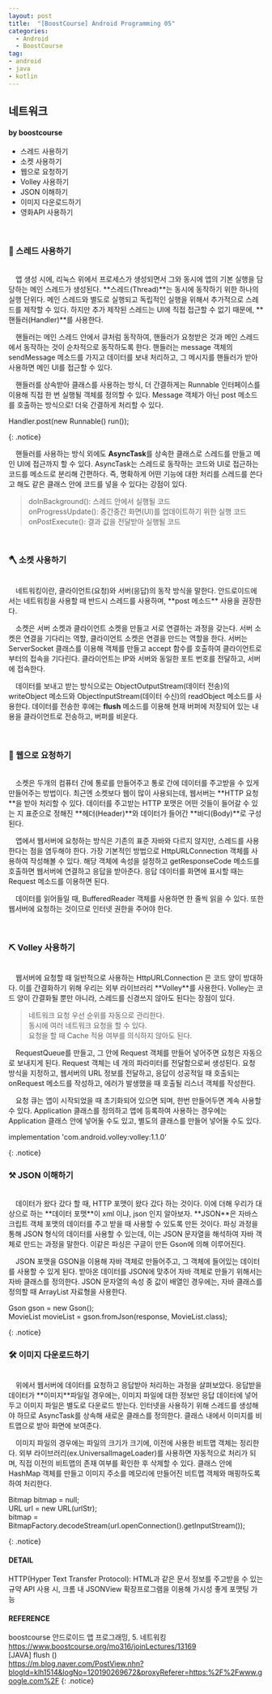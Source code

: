 ```yaml
---
layout: post
title:  "[BoostCourse] Android Programming 05"
categories:
  - Android
  - BoostCourse
tag:
- android 
- java
- kotlin
---
```


## 네트워크
#### by boostcourse

* 스레드 사용하기
* 소켓 사용하기
* 웹으로 요청하기
* Volley 사용하기
* JSON 이해하기
* 이미지 다운로드하기
* 영화API 사용하기

<br>

### 🔑 스레드 사용하기
<br>
　앱 생성 시에, 리눅스 위에서 프로세스가 생성되면서 그와 동시에 앱의 기본 실행을 담당하는 메인 스레드가 생성된다. **스레드(Thread)**는 동시에 동작하기 위한 하나의 실행 단위다. 메인 스레드와 별도로 실행되고 독립적인 실행을 위해서 추가적으로 스레드를 제작할 수 있다. 하지만 추가 제작된 스레드는 UI에 직접 접근할 수 없기 때문에, **핸들러(Handler)**를 사용한다.

　핸들러는 메인 스레드 안에서 큐처럼 동작하여, 핸들러가 요청받은 것과 메인 스레드에서 동작하는 것이 순차적으로 동작하도록 한다. 핸들러는 message 객체의 sendMessage 메소드를 가지고 데이터를 보내 처리하고, 그 메시지를 핸들러가 받아 사용하면 메인 UI를 접근할 수 있다.

　핸들러를 상속받아 클래스를 사용하는 방식, 더 간결하게는 Runnable 인터페이스를 이용해 직접 한 번 실행될 객체를 정의할 수 있다. Message 객체가 아닌 post 메소드를 호출하는 방식으로! 더욱 간결하게 처리할 수 있다.

<p>
Handler.post(new Runnable() run());
</p>
{: .notice}

　핸들러를 사용하는 방식 외에도 **AsyncTask**를 상속한 클래스로 스레드를 만들고 메인 UI에 접근까지 할 수 있다. AsyncTask는 스레드로 동작하는 코드와 UI로 접근하는 코드를 메소드로 분리해 간편하다. 즉, 명확하게 어떤 기능에 대한 처리를 스레드를 쓴다고 해도 같은 클래스 안에 코드를 넣을 수 있다는 강점이 있다.

 > doInBackground(): 스레드 안에서 실행될 코드 <br> onProgressUpdate(): 중간중간 화면(UI)를 업데이트하기 위한 실행 코드 <br> onPostExecute(): 결과 값을 전달받아 실행될 코드

<br>

### 🪓 소켓 사용하기
<br>
　네트워킹이란, 클라이언트(요청)와 서버(응답)의 동작 방식을 말한다. 안드로이드에서는 네트워킹을 사용할 때 반드시 스레드를 사용하며, **post 메소드** 사용을 권장한다. 

　소켓은 서버 소켓과 클라이언트 소켓을 만들고 서로 연결하는 과정을 갖는다. 서버 소켓은 연결을 기다리는 역할, 클라이언트 소켓은 연결을 만드는 역할을 한다. 서버는 ServerSocket 클래스를 이용해 객체를 만들고 accept 함수를 호출하여 클라이언트로부터의 접속을 기다린다. 클라이언트는 IP와 서버와 동일한 포트 번호를 전달하고, 서버에 접속한다.

　데이터를 보내고 받는 방식으로는 ObjectOutputStream(데이터 전송)의 writeObject 메소드와 ObjectInputStream(데이터 수신)의 readObject 메소드를 사용한다. 데이터를 전송한 후에는 **flush** 메소드를 이용해 현재 버퍼에 저장되어 있는 내용을 클라이언트로 전송하고, 버퍼를 비운다.

<br>

### 🔨 웹으로 요청하기
<br>
　소켓은 두개의 컴퓨터 간에 통로를 만들어주고 통로 간에 데이터를 주고받을 수 있게 만들어주는 방법이다. 최근엔 소켓보다 웹이 많이 사용되는데, 웹서버는 **HTTP 요청**을 받아 처리할 수 있다. 데이터를 주고받는 HTTP 포맷은 어떤 것들이 들어갈 수 있는 지 표준으로 정해진 **헤더(Header)**와 데이터가 들어간 **바디(Body)**로 구성된다.

　앱에서 웹서버에 요청하는 방식은 기존의 표준 자바와 다르지 않지만, 스레드를 사용한다는 점을 염두해야 한다. 가장 기본적인 방법으로 HttpURLConnection 객체를 사용하여 작성해볼 수 있다. 해당 객체에 속성을 설정하고 getResponseCode 메소드를 호출하면 웹서버에 연결하고 응답을 받아준다. 응답 데이터를 화면에 표시할 때는 Request 메소드를 이용하면 된다.

　데이터를 읽어들일 때, BufferedReader 객체를 사용하면 한 줄씩 읽을 수 있다. 또한 웹서버에 요청하는 것이므로 인터넷 권한을 주어야 한다.

<br>

### ⛏ Volley 사용하기
<br>
　웹서버에 요청할 때 일반적으로 사용하는 HttpURLConnection 은 코드 양이 방대하다. 이를 간결화하기 위해 우리는 외부 라이브러리 **Volley**를 사용한다. Volley는 코드 양이 간결화될 뿐만 아니라, 스레드를 신경쓰지 않아도 된다는 장점이 있다.

 > 네트워크 요청 우선 순위를 자동으로 관리한다. <br> 동시에 여러 네트워크 요청을 할 수 있다. <br> 요청을 할 때 Cache 적용 여부를 의식하지 않아도 된다.

　RequestQueue를 만들고, 그 안에 Request 객체를 만들어 넣어주면 요청은 자동으로 보내지게 된다. Request 객체는 네 개의 파라미터를 전달함으로써 생성된다. 요청 방식을 지정하고, 웹서버의 URL 정보를 전달하고, 응답이 성공적일 때 호출되는 onRequest 메소드를 작성하고, 에러가 발생했을 때 호출될 리스너 객체를 작성한다.

　요청 큐는 앱이 시작되었을 때 초기화되어 있으면 되며, 한번 만들어두면 계속 사용할 수 있다. Application 클래스를 정의하고 앱에 등록하여 사용하는 경우에는 Application 클래스 안에 넣어둘 수도 있고, 별도의 클래스를 만들어 넣어둘 수도 있다.

<p>
implementation 'com.android.volley:volley:1.1.0'
</p>
{: .notice}

<br>

### ⚒ JSON 이해하기
<br>
　데이터가 왔다 갔다 할 때, HTTP 포맷이 왔다 갔다 하는 것이다. 이에 더해 우리가 대상으로 하는 **데이터 포맷**이 xml 이냐, json 인지 알아보자. **JSON**은 자바스크립트 객체 포맷의 데이터를 주고 받을 때 사용할 수 있도록 만든 것이다. 파싱 과정을 통해 JSON 형식의 데이터를 사용할 수 있는데, 이는 JSON 문자열을 해석하여 자바 객체로 만드는 과정을 말한다. 이같은 파싱은 구글이 만든 Gson에 의해 이루어진다. 

　JSON 포맷을 GSON을 이용해 자바 객체로 만들어주고, 그 객체에 들어있는 데이터를 사용할 수 있게 된다. 받아온 데이터를 JSON에 맞추어 자바 객체로 만들기 위해서는 자바 클래스를 정의한다. JSON 문자열의 속성 중 값이 배열인 경우에는, 자바 클래스를 정의할 때 ArrayList 자료형을 사용한다.

<p>
Gson gson = new Gson(); <br>
MovieList movieList = gson.fromJson(response, MovieList.class);
</p>
{: .notice}

### 🛠 이미지 다운로드하기
<br>
　위에서 웹서버에 데이터를 요청하고 응답받아 처리하는 과정을 살펴보았다. 응답받을 데이터가 **이미지**파일일 경우에는, 이미지 파일에 대한 정보만 응답 데이터에 넣어두고 이미지 파일은 별도로 다운로드 받는다. 인터넷을 사용하기 위해 스레드를 생성해야 하므로 AsyncTask를 상속해 새로운 클래스를 정의한다. 클래스 내에서 이미지를 비트맵으로 받아 화면에 보여준다.

　이미지 파일의 경우에는 파일의 크기가 크기에, 이전에 사용한 비트맵 객체는 정리한다. 외부 라이브러리(ex.UniversalImageLoader)를 사용하면 자동적으로 처리가 되며, 직접 이전의 비트맵의 존재 여부를 확인한 후 삭제할 수 있다. 클래스 안에 HashMap 객체를 만들고 이미지 주소를 메모리에 만들어진 비트맵 객체와 매핑하도록 하여 처리한다.

<p>
Bitmap bitmap = null; <br>
URL url = new URL(urlStr); <br>
bitmap = BitmapFactory.decodeStream(url.openConnection().getInputStream());
</p>
{: .notice}

<br>

#### DETAIL
HTTP(Hyper Text Transfer Protocol): HTML과 같은 문서 정보를 주고받을 수 있는 규약
API 사용 시, 크롬 내 JSONView 확장프로그램을 이용해 가시성 좋게 포맷팅 가능

#### REFERENCE
boostcourse 안드로이드 앱 프로그래밍, 5. 네트워킹 <br>
https://www.boostcourse.org/mo316/joinLectures/13169 <br>
[JAVA] flush () <br>
https://m.blog.naver.com/PostView.nhn?blogId=klh1514&logNo=120190269672&proxyReferer=https:%2F%2Fwww.google.com%2F
{: .notice}